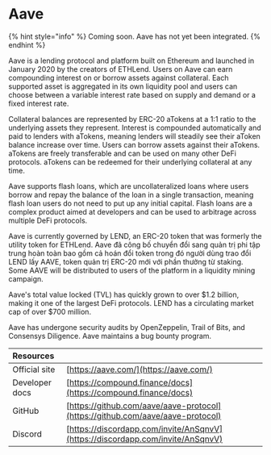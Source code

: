 # Aave

{% hint style="info" %}
Coming soon. Aave has not yet been integrated.
{% endhint %}

Aave is a lending protocol and platform built on Ethereum and launched in January 2020 by the creators of ETHLend. Users on Aave can earn compounding interest on or borrow assets against collateral. Each supported asset is aggregated in its own liquidity pool and users can choose between a variable interest rate based on supply and demand or a fixed interest rate.

Collateral balances are represented by ERC-20 aTokens at a 1:1 ratio to the underlying assets they represent. Interest is compounded automatically and paid to lenders with aTokens, meaning lenders will steadily see their aToken balance increase over time. Users can borrow assets against their aTokens. aTokens are freely transferable and can be used on many other DeFi protocols. aTokens can be redeemed for their underlying collateral at any time.

Aave supports flash loans, which are uncollateralized loans where users borrow and repay the balance of the loan in a single transaction, meaning flash loan users do not need to put up any initial capital. Flash loans are a complex product aimed at developers and can be used to arbitrage across multiple DeFi protocols.

Aave is currently governed by LEND, an ERC-20 token that was formerly the utility token for ETHLend. Aave đã công bố chuyển đổi sang quản trị phi tập trung hoàn toàn bao gồm cả hoán đổi token trong đó người dùng trao đổi LEND lấy AAVE, token quản trị ERC-20 mới với phần thưởng từ staking. Some AAVE will be distributed to users of the platform in a liquidity mining campaign.

Aave's total value locked \(TVL\) has quickly grown to over $1.2 billion, making it one of the largest DeFi protocols. LEND has a circulating market cap of over $700 million.

Aave has undergone security audits by OpenZeppelin, Trail of Bits, and Consensys Diligence. Aave maintains a bug bounty program.

| Resources      |                                                                                |
|:-------------- |:------------------------------------------------------------------------------ |
| Official site  | [https://aave.com/](https://aave.com/)                                         |
| Developer docs | [https://compound.finance/docs](https://compound.finance/docs)                 |
| GitHub         | [https://github.com/aave/aave-protocol](https://github.com/aave/aave-protocol) |
| Discord        | [https://discordapp.com/invite/AnSqnvV](https://discordapp.com/invite/AnSqnvV) |

